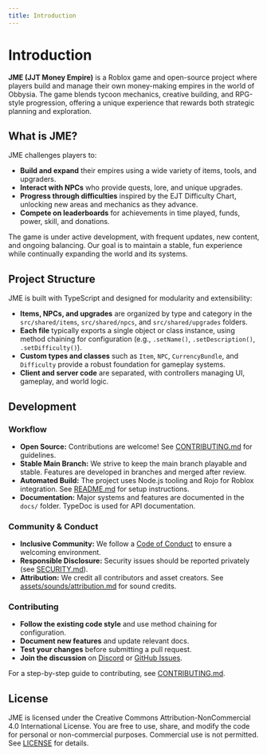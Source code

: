 ```yaml
---
title: Introduction
---
```


# Introduction

**JME (JJT Money Empire)** is a Roblox game and open-source project where players build and manage their own money-making empires in the world of Obbysia. The game blends tycoon mechanics, creative building, and RPG-style progression, offering a unique experience that rewards both strategic planning and exploration.

## What is JME?

JME challenges players to:
- **Build and expand** their empires using a wide variety of items, tools, and upgraders.
- **Interact with NPCs** who provide quests, lore, and unique upgrades.
- **Progress through difficulties** inspired by the EJT Difficulty Chart, unlocking new areas and mechanics as they advance.
- **Compete on leaderboards** for achievements in time played, funds, power, skill, and donations.

The game is under active development, with frequent updates, new content, and ongoing balancing. Our goal is to maintain a stable, fun experience while continually expanding the world and its systems.

## Project Structure

JME is built with TypeScript and designed for modularity and extensibility:
- **Items, NPCs, and upgrades** are organized by type and category in the `src/shared/items`, `src/shared/npcs`, and `src/shared/upgrades` folders.
- **Each file** typically exports a single object or class instance, using method chaining for configuration (e.g., `.setName()`, `.setDescription()`, `.setDifficulty()`).
- **Custom types and classes** such as `Item`, `NPC`, `CurrencyBundle`, and `Difficulty` provide a robust foundation for gameplay systems.
- **Client and server code** are separated, with controllers managing UI, gameplay, and world logic.

## Development

### Workflow

- **Open Source:** Contributions are welcome! See [CONTRIBUTING.md](../CONTRIBUTING.md) for guidelines.
- **Stable Main Branch:** We strive to keep the main branch playable and stable. Features are developed in branches and merged after review.
- **Automated Build:** The project uses Node.js tooling and Rojo for Roblox integration. See [README.md](../README.md) for setup instructions.
- **Documentation:** Major systems and features are documented in the `docs/` folder. TypeDoc is used for API documentation.

### Community & Conduct

- **Inclusive Community:** We follow a [Code of Conduct](../CODE_OF_CONDUCT.md) to ensure a welcoming environment.
- **Responsible Disclosure:** Security issues should be reported privately (see [SECURITY.md](../SECURITY.md)).
- **Attribution:** We credit all contributors and asset creators. See [assets/sounds/attribution.md](../assets/sounds/attribution.md) for sound credits.

### Contributing

- **Follow the existing code style** and use method chaining for configuration.
- **Document new features** and update relevant docs.
- **Test your changes** before submitting a pull request.
- **Join the discussion** on [Discord](https://discord.gg/haPBmCSvXt) or [GitHub Issues](https://github.com/evilbocchi/jme/issues).

For a step-by-step guide to contributing, see [CONTRIBUTING.md](../CONTRIBUTING.md).

## License

JME is licensed under the Creative Commons Attribution-NonCommercial 4.0 International License. You are free to use, share, and modify the code for personal or non-commercial purposes. Commercial use is not permitted. See [LICENSE](../LICENSE) for details.
